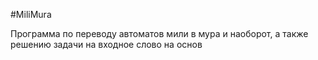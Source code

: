 #MiliMura

Программа по переводу автоматов мили в мура и наоборот, а также решению задачи на входное слово на основ
